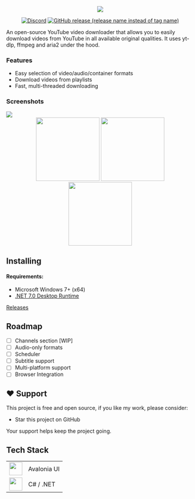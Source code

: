 <div align="center">
<img src="https://user-images.githubusercontent.com/16824470/226195878-47e26931-87a4-4145-b208-6f336eca55f2.png"/>

[![Discord](https://img.shields.io/discord/1084939796792754206?color=blue&labelColor=555555&label=&logo=discord&logoColor=lightblue&style=for-the-badge)](https://discord.gg/RrVaGUTuYA)
[![GitHub release (release name instead of tag name)](https://img.shields.io/github/v/release/legend2ks/YoutubeDownloader?&style=for-the-badge)](https://github.com/legend2ks/YoutubeDownloader/releases)
</div>

An open-source YouTube video downloader that allows you to easily download videos from YouTube in all available original qualities. It uses yt-dlp, ffmpeg and aria2 under the hood.

### Features
* Easy selection of video/audio/container formats
* Download videos from playlists
* Fast, multi-threaded downloading

### Screenshots

<img src="https://github.com/legend2ks/YoutubeDownloader/assets/16824470/9ef686d5-954f-4110-8b19-3f4777fb2a0f" />
<div align="center">
  <img src="https://github.com/legend2ks/YoutubeDownloader/assets/16824470/a464935d-3b5e-47cc-bf83-37195f2c8e9c" height="170" />
  <img src="https://github.com/legend2ks/YoutubeDownloader/assets/16824470/52958fb7-09ce-4921-a571-4291aee4aa47" height="170" />
  <img src="https://github.com/legend2ks/YoutubeDownloader/assets/16824470/2cf3d6db-991c-4317-959e-ed16f1974acc" height="170" />
</div>

## Installing
#### Requirements:
- Microsoft Windows 7+ (x64)
- [.NET 7.0 Desktop Runtime](https://aka.ms/dotnet-core-applaunch?arch=x64&rid=win-x64&apphost_version=7.0.8&gui=true)

[Releases](https://github.com/legend2ks/YoutubeDownloader/releases)

## Roadmap
* [ ] Channels section [WIP]
* [ ] Audio-only formats
* [ ] Scheduler
* [ ] Subtitle support
* [ ] Multi-platform support
* [ ] Browser Integration

## ❤ Support
This project is free and open source, if you like my work, please consider:
* Star this project on GitHub

Your support helps keep the project going.

## Tech Stack
<table>
  <tr>
    <td>
      <img src="https://github.com/legend2ks/YoutubeDownloader/assets/16824470/1634a771-5000-48d2-b078-b443243cba6c" height="35" />
    </td>
    <td>
      Avalonia UI
    </td>
  </tr>
  <tr>
    <td>
      <img src="https://github.com/legend2ks/YoutubeDownloader/assets/16824470/6862f28d-8547-49a1-b631-32157c0d17e4" height="35" />
    </td>
    <td>
      C# / .NET
    </td>
  </tr>
</table>
